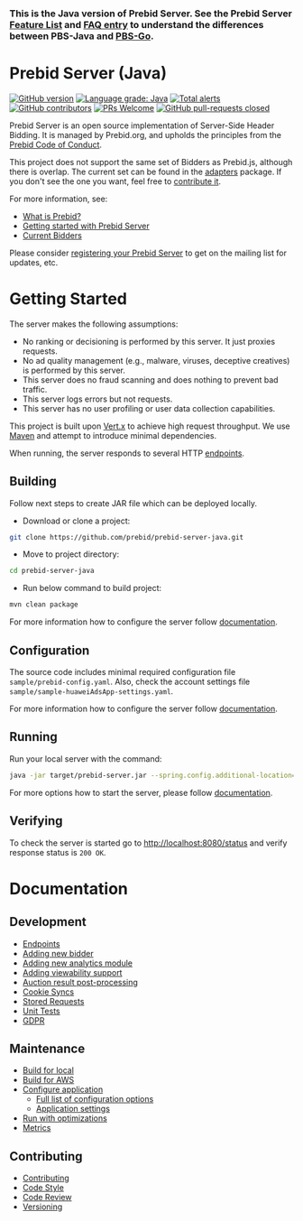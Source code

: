 ### This is the Java version of Prebid Server. See the Prebid Server [Feature List](https://docs.prebid.org/prebid-server/features/pbs-feature-idx.html) and [FAQ entry](https://docs.prebid.org/faq/prebid-server-faq.html#why-are-there-two-versions-of-prebid-server-are-they-kept-in-sync) to understand the differences between PBS-Java and [PBS-Go](https://github.com/prebid/prebid-server).

# Prebid Server (Java)

[![GitHub version](https://badge.fury.io/gh/prebid%2fprebid-server-java.svg)](http://badge.fury.io/gh/prebid%2fprebid-server-java)
[![Language grade: Java](https://img.shields.io/lgtm/grade/java/g/prebid/prebid-server-java.svg?logo=lgtm&logoWidth=18)](https://lgtm.com/projects/g/prebid/prebid-server-java/context:java)
[![Total alerts](https://img.shields.io/lgtm/alerts/g/prebid/prebid-server-java.svg?logo=lgtm&logoWidth=18)](https://lgtm.com/projects/g/prebid/prebid-server-java/alerts/)
[![GitHub contributors](https://img.shields.io/github/contributors/prebid/prebid-server-java.svg)](https://GitHub.com/prebid/prebid-server-java/contributors/)
[![PRs Welcome](https://img.shields.io/badge/PRs-welcome-brightgreen.svg)](https://github.com/prebid/prebid-server-java/blob/master/docs/contributing.md) 
[![GitHub pull-requests closed](https://img.shields.io/github/issues-pr-closed/prebid/prebid-server-java.svg)](https://GitHub.com/prebid/prebid-server-java/pull/)

Prebid Server is an open source implementation of Server-Side Header Bidding.
It is managed by Prebid.org,
and upholds the principles from the [Prebid Code of Conduct](https://prebid.org/wrapper_code_of_conduct.html).

This project does not support the same set of Bidders as Prebid.js, although there is overlap.
The current set can be found in the [adapters](./src/main/java/org/prebid/server/bidder) package. If you don't see the one you want, feel free to [contribute it](docs/developers/add-new-bidder.md).

For more information, see:

- [What is Prebid?](https://prebid.org/why-prebid/)
- [Getting started with Prebid Server](https://docs.prebid.org/prebid-server/overview/prebid-server-overview.html)
- [Current Bidders](https://docs.prebid.org/dev-docs/pbs-bidders.html)

Please consider [registering your Prebid Server](https://docs.prebid.org/prebid-server/hosting/pbs-hosting.html#optional-registration) to get on the mailing list for updates, etc.

# Getting Started

The server makes the following assumptions:
- No ranking or decisioning is performed by this server. It just proxies requests.
- No ad quality management (e.g., malware, viruses, deceptive creatives) is performed by this server.
- This server does no fraud scanning and does nothing to prevent bad traffic.
- This server logs errors but not requests.
- This server has no user profiling or user data collection capabilities.

This project is built upon [Vert.x](http://vertx.io) to achieve high request throughput. 
We use [Maven](https://maven.apache.org) and attempt to introduce minimal dependencies.

When running, the server responds to several HTTP [endpoints](docs/endpoints).

## Building

Follow next steps to create JAR file which can be deployed locally.

- Download or clone a project:
```bash
git clone https://github.com/prebid/prebid-server-java.git
```

- Move to project directory:
```bash
cd prebid-server-java
```

- Run below command to build project:
```bash
mvn clean package
```

For more information how to configure the server follow [documentation](docs/build.md).

## Configuration

The source code includes minimal required configuration file `sample/prebid-config.yaml`.
Also, check the account settings file `sample/sample-huaweiAdsApp-settings.yaml`.

For more information how to configure the server follow [documentation](docs/config.md).


## Running

Run your local server with the command:
```bash
java -jar target/prebid-server.jar --spring.config.additional-location=sample/prebid-config.yaml
```

For more options how to start the server, please follow [documentation](docs/run.md).

## Verifying

To check the server is started go to [http://localhost:8080/status](http://localhost:8080/status) 
and verify response status is `200 OK`.

# Documentation

## Development
- [Endpoints](docs/endpoints)
- [Adding new bidder](docs/developers/add-new-bidder.md)
- [Adding new analytics module](docs/developers/add-new-analytics-module.md)
- [Adding viewability support](docs/developers/add-viewability-vendors.md)
- [Auction result post-processing](docs/developers/auction-result-post-processing.md)
- [Cookie Syncs](docs/developers/cookie-syncs.md)
- [Stored Requests](docs/developers/stored-requests.md)
- [Unit Tests](docs/developers/unit-tests.md)
- [GDPR](docs/developers/gdpr.md)

## Maintenance
- [Build for local](docs/build.md)
- [Build for AWS](docs/build-aws.md)
- [Configure application](docs/config.md)
  - [Full list of configuration options](docs/config-huaweiAdsApp.md)
  - [Application settings](docs/application-settings.md)
- [Run with optimizations](docs/run.md)
- [Metrics](docs/metrics.md)

## Contributing
- [Contributing](docs/contributing.md)
- [Code Style](docs/code-style.md)
- [Code Review](docs/code-reviews.md)
- [Versioning](docs/versioning.md)
